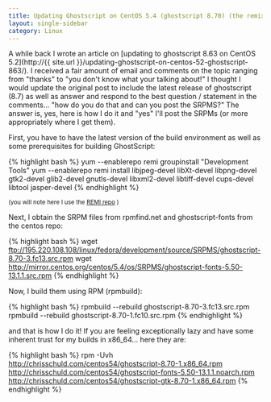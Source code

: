 ```yaml
---
title: Updating Ghostscript on CentOS 5.4 (ghostscript 8.70) (the remix)
layout: single-sidebar
category: Linux
---
```

A while back I wrote an article on [updating to ghostscript 8.63 on CentOS 5.2](http://{{ site.url }}/updating-ghostscript-on-centos-52-ghostscript-863/). I received a fair amount of email and comments on the topic ranging from "thanks" to "you don't know what your talking about!" I thought I would update the original post to include the latest release of ghostscript (8.7) as well as answer and respond to the best question / statement in the comments... "how do you do that and can you post the SRPMS?" The answer is, yes, here is how I do it and "yes" I'll post the SRPMs (or more appropriately where I get them).

First, you have to have the latest version of the build environment as well as some prerequisites for building GhostScript:

{% highlight bash %}
yum --enablerepo remi groupinstall "Development Tools"
yum --enablerepo remi install libjpeg-devel libXt-devel libpng-devel gtk2-devel glib2-devel gnutls-devel libxml2-devel libtiff-devel cups-devel libtool jasper-devel
{% endhighlight %}

<small>(you will note here I use the [REMI repo](http://blog.famillecollet.com) )</small>

Next, I obtain the SRPM files from rpmfind.net and ghostscript-fonts from the centos repo:

{% highlight bash %}
wget ftp://195.220.108.108/linux/fedora/development/source/SRPMS/ghostscript-8.70-3.fc13.src.rpm
wget http://mirror.centos.org/centos/5.4/os/SRPMS/ghostscript-fonts-5.50-13.1.1.src.rpm
{% endhighlight %}

Now, I build them using RPM (rpmbuild):

{% highlight bash %}
rpmbuild --rebuild ghostscript-8.70-3.fc13.src.rpm
rpmbuild --rebuild ghostscript-8.70-1.fc10.src.rpm
{% endhighlight %}

and that is how I do it! If you are feeling exceptionally lazy and have some inherent trust for my builds in x86_64... here they are:

{% highlight bash %}
rpm -Uvh http://chrisschuld.com/centos54/ghostscript-8.70-1.x86_64.rpm http://chrisschuld.com/centos54/ghostscript-fonts-5.50-13.1.1.noarch.rpm http://chrisschuld.com/centos54/ghostscript-gtk-8.70-1.x86_64.rpm
{% endhighlight %}